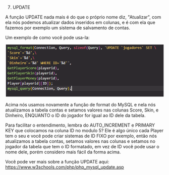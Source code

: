 7. UPDATE

A função UPDATE nada mais é do que o próprio nome diz, "Atualizar", com ela nós podemos atualizar dados inseridos em colunas, e é com ela que fazemos por exemplo um sistema de salvamento de contas.

Um exemplo de como você pode usa-la: 

<p align="center">
  <img src="/images/update.png" width="500" title="hover text">
</p>

Acima nós usamos novamente a função de format do MySQL e nela nós atualizamos a tabela contas e setamos valores nas colunas Score, Skin, e Dinheiro, ENQUANTO o ID do jogador for igual ao ID dele da tabela.

Para facilitar o entendimento, lembra do AUTO_INCREMENT e PRIMARY KEY que colocamos na coluna ID no modulo 5? Ele é algo único cada Player tem o seu e você pode criar sistemas de ID FIXO por exemplo, então nós atualizamos a tabela contas, setamos valores nas colunas e setamos no jogador da tabela que tem o ID formatado, em vez de ID você pode usar o nome dele, porém considero mais fácil da forma acima.

Você pode ver mais sobre a função UPDATE aqui: https://www.w3schools.com/php/php_mysql_update.asp
